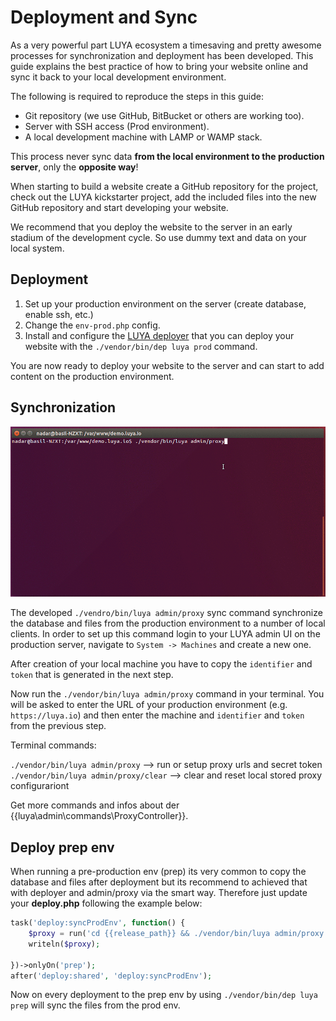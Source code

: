 # Deployment and Sync


As a very powerful part LUYA ecosystem a timesaving and pretty awesome processes for synchronization and deployment has been developed. This guide explains the best practice of how to bring your website online and sync it back to your local development environment.

The following is required to reproduce the steps in this guide:

+ Git repository (we use GitHub, BitBucket or others are working too).
+ Server with SSH access (Prod environment).
+ A local development machine with LAMP or WAMP stack.


This process never sync data **from the local environment to the production server**, only the **opposite way**!

When starting to build a website create a GitHub repository for the project, check out the LUYA kickstarter project, add the included files into the new GitHub repository and start developing your website.

We recommend that you deploy the website to the server in an early stadium of the development cycle. So use dummy text and data on your local system.

## Deployment


1. Set up your production environment on the server (create database, enable ssh, etc.)
2. Change the `env-prod.php` config.
3. Install and configure the [LUYA deployer](https://luya.io/guide/module/luyadev---luya-deployer) that you can deploy your website with the `./vendor/bin/dep luya prod` command.

You are now ready to deploy your website to the server and can start to add content on the production environment.

## Synchronization

![luya-proxy](https://raw.githubusercontent.com/luyadev/luya/master/docs/guide/img/luya-proxy.gif "LUYA Proxy Sync")

The developed `./vendro/bin/luya admin/proxy` sync command synchronize the database and files from the production environment to a number of local clients. 
In order to set up this command login to your LUYA admin UI on the production server, navigate to `System -> Machines` and create a new one. 

After creation of your local machine you have to copy the `identifier` and `token` that is generated in the next step.

Now run the `./vendor/bin/luya admin/proxy` command in your terminal. 
You will be asked to enter the URL of your production environment (e.g. `https://luya.io`) and then enter the machine and `identifier` and `token` from the previous step.

Terminal commands:

`./vendor/bin/luya admin/proxy` --> run or setup proxy urls and secret token
`./vendor/bin/luya admin/proxy/clear` --> clear and reset local stored proxy configurariont

Get more commands and infos about der {{luya\admin\commands\ProxyController}}.

## Deploy prep env


When running a pre-production env (prep) its very common to copy the database and files after deployment but its recommend to achieved that with deployer and admin/proxy via the smart way. Therefore just update your **deploy.php** following the example below:

```php
task('deploy:syncProdEnv', function() {
    $proxy = run('cd {{release_path}} && ./vendor/bin/luya admin/proxy --url=https://www.prod-website.com --idf=IDENTIFER --token=TOKEN');
    writeln($proxy);
    
})->onlyOn('prep');
after('deploy:shared', 'deploy:syncProdEnv');
```

Now on every deployment to the prep env by using `./vendor/bin/dep luya prep` will sync the files from the prod env.
